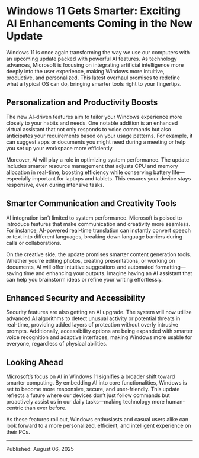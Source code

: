# Windows 11 Gets Smarter: Exciting AI Enhancements Coming in the New Update

Windows 11 is once again transforming the way we use our computers with an upcoming update packed with powerful AI features. As technology advances, Microsoft is focusing on integrating artificial intelligence more deeply into the user experience, making Windows more intuitive, productive, and personalized. This latest overhaul promises to redefine what a typical OS can do, bringing smarter tools right to your fingertips.

## Personalization and Productivity Boosts

The new AI-driven features aim to tailor your Windows experience more closely to your habits and needs. One notable addition is an enhanced virtual assistant that not only responds to voice commands but also anticipates your requirements based on your usage patterns. For example, it can suggest apps or documents you might need during a meeting or help you set up your workspace more efficiently.

Moreover, AI will play a role in optimizing system performance. The update includes smarter resource management that adjusts CPU and memory allocation in real-time, boosting efficiency while conserving battery life—especially important for laptops and tablets. This ensures your device stays responsive, even during intensive tasks.

## Smarter Communication and Creativity Tools

AI integration isn’t limited to system performance. Microsoft is poised to introduce features that make communication and creativity more seamless. For instance, AI-powered real-time translation can instantly convert speech or text into different languages, breaking down language barriers during calls or collaborations.

On the creative side, the update promises smarter content generation tools. Whether you're editing photos, creating presentations, or working on documents, AI will offer intuitive suggestions and automated formatting—saving time and enhancing your outputs. Imagine having an AI assistant that can help you brainstorm ideas or refine your writing effortlessly.

## Enhanced Security and Accessibility

Security features are also getting an AI upgrade. The system will now utilize advanced AI algorithms to detect unusual activity or potential threats in real-time, providing added layers of protection without overly intrusive prompts. Additionally, accessibility options are being expanded with smarter voice recognition and adaptive interfaces, making Windows more usable for everyone, regardless of physical abilities.

## Looking Ahead

Microsoft’s focus on AI in Windows 11 signifies a broader shift toward smarter computing. By embedding AI into core functionalities, Windows is set to become more responsive, secure, and user-friendly. This update reflects a future where our devices don’t just follow commands but proactively assist us in our daily tasks—making technology more human-centric than ever before.

As these features roll out, Windows enthusiasts and casual users alike can look forward to a more personalized, efficient, and intelligent experience on their PCs.

---

Published: August 06, 2025
